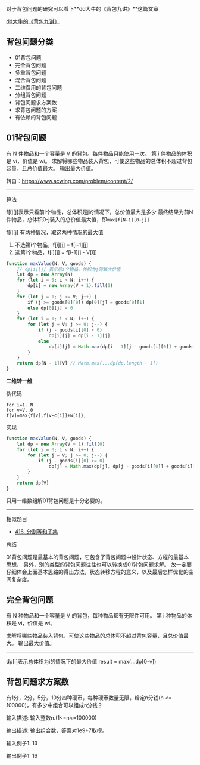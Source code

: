 
对于背包问题的研究可以看下**dd大牛的《背包九讲》**这篇文章

[dd大牛的《背包九讲》](https://www.cnblogs.com/jbelial/articles/2116074.html)

## 背包问题分类

* 01背包问题
* 完全背包问题
* 多重背包问题
* 混合背包问题
* 二维费用的背包问题
* 分组背包问题
* 背包问题求方案数
* 求背包问题的方案
* 有依赖的背包问题

## 01背包问题

有 N 件物品和一个容量是 V 的背包。每件物品只能使用一次。
第 i 件物品的体积是 vi，价值是 wi。
求解将哪些物品装入背包，可使这些物品的总体积不超过背包容量，且总价值最大。
输出最大价值。

转自：https://www.acwing.com/problem/content/2/

-----

算法

f[i][j]表示只看前i个物品，总体积是j的情况下，总价值最大是多少
最终结果为前N件物品，总体积0-j装入的总价值最大值，即`max[f[N-1][0-j]]`

f[i][j] 有两种情况，取这两种情况的最大值
1. 不选第i个物品，f[i][j] = f[i-1][j]
2. 选第i个物品，f[i][j] = f[i-1][j - V[i]]

```javascript
function maxValue(N, V, goods) {
    // dp[i][j] 表示前i个物品，体积为j的最大价值
    let dp = new Array(N)
    for (let i = 0; i < N; i++) {
        dp[i] = new Array(V + 1).fill(0)
    }
    for (let j = 1; j <= V; j++) {
        if (j >= goods[0][0]) dp[0][j] = goods[0][1]
        else dp[0][j] = 0
    }
    for (let i = 1; i < N; i++) {
        for (let j = V; j >= 0; j--) {
            if (j - goods[i][0] < 0)
                dp[i][j] = dp[i - 1][j]
            else
                dp[i][j] = Math.max(dp[i - 1][j - goods[i][0]] + goods[i][1], dp[i - 1][j])
        }
    }
    return dp[N - 1][V] // Math.max(...dp[dp.length - 1])
}
```

**二维转一维**

伪代码
```cgo
for i=1..N
for v=V..0
f[v]=max{f[v],f[v-c[i]]+w[i]};
```

实现
```javascript
function maxValue(N, V, goods) {
    let dp = new Array(V + 1).fill(0)
    for (let i = 0; i < N; i++) {
        for (let j = V; j >= 0; j--) {
            if (j - goods[i][0] >= 0)
                dp[j] = Math.max(dp[j], dp[j - goods[i][0]] + goods[i][1])
        }
    }
    return dp[V]
}
```

只用一维数组解01背包问题是十分必要的。

---

相似题目

* [416. 分割等和子集](https://leetcode-cn.com/problems/partition-equal-subset-sum/)

总结

01背包问题是最基本的背包问题，它包含了背包问题中设计状态、方程的最基本思想，
另外，别的类型的背包问题往往也可以转换成01背包问题求解。
故一定要仔细体会上面基本思路的得出方法，状态转移方程的意义，以及最后怎样优化的空间复杂度。

## 完全背包问题

有 N 种物品和一个容量是 V 的背包，每种物品都有无限件可用。
第 i 种物品的体积是 vi，价值是 wi。

求解将哪些物品装入背包，可使这些物品的总体积不超过背包容量，且总价值最大。
输出最大价值。

---

dp[i]表示总体积为i的情况下的最大价值
result = max(...dp[0-v])


## 背包问题求方案数

有1分，2分，5分，10分四种硬币，每种硬币数量无限，给定n分钱(n <= 100000)，有多少中组合可以组成n分钱？

输入描述:
输入整数n.(1<=n<=100000)

输出描述:
输出组合数，答案对1e9+7取模。

输入例子1:
13

输出例子1:
16

